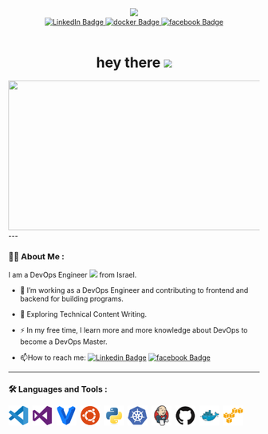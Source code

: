 <div id="header" align="center">
  <img src="https://media.giphy.com/media/jdPMeyv9rn0hZHh8n9/giphy.gif" width="100"/>
  <div id="badges">
    <a href="https://www.linkedin.com/in/ariel-ben-zikri-80a43b19b/">
      <img src="https://img.shields.io/badge/LinkedIn-blue?style=for-the-badge&logo=linkedin&logoColor=white" alt="LinkedIn Badge"/>
    </a>
    <a href="https://hub.docker.com/repositories">
      <img src="https://img.shields.io/badge/docker-red?style=for-the-badge&logo=docker&logoColor=white" alt="docker Badge"/>
    </a>
    <a href="https://www.facebook.com/benzikri1/">
      <img src="https://img.shields.io/badge/facebook-blue?style=for-the-badge&logo=facebook&logoColor=white" alt="facebook Badge"/>
    </a>
  </div>
  <img src="https://komarev.com/ghpvc/?username=matbuha&style=flat-square&color=blue" alt=""/>
<h1>
  hey there
  <img src="https://media.giphy.com/media/hvRJCLFzcasrR4ia7z/giphy.gif" width="30px"/>
</h1>
<div align="center">
  <img src="https://media.giphy.com/media/dWesBcTLavkZuG35MI/giphy.gif" width="600" height="300"/>
</div>
</div>
  ---

### :man_technologist: About Me :
  I am a DevOps Engineer <img src="https://media.giphy.com/media/WUlplcMpOCEmTGBtBW/giphy.gif" width="50"> from Israel.
  
- :telescope: I’m working as a DevOps Engineer and contributing to frontend and backend for building programs.

- :seedling: Exploring Technical Content Writing.

- :zap: In my free time, I learn more and more knowledge about DevOps to become a DevOps Master.

- :mailbox:How to reach me: [![Linkedin Badge](https://img.shields.io/badge/-Linkedin-blue?style=flat&logo=Linkedin&logoColor=white)](https://www.linkedin.com/in/ariel-ben-zikri-80a43b19b/)
  [![facebook Badge](https://img.shields.io/badge/-facebook-blue?style=flat&logo=facebook&logoColor=white)](https://www.facebook.com/benzikri1/)
---

### :hammer_and_wrench: Languages and Tools :
<div>
  <img src="https://github.com/devicons/devicon/blob/master/icons/vscode/vscode-original.svg" title="vscode" alt="vscode" width="40" height="40"/>&nbsp;
  <img src="https://github.com/devicons/devicon/blob/master/icons/visualstudio/visualstudio-plain.svg" title="visualstudio" alt="visualstudio" width="40"     height="40"/>&nbsp;
  <img src="https://github.com/devicons/devicon/blob/master/icons/vagrant/vagrant-original.svg" title="vagrant" alt="vagrant" width="40" height="40"/>&nbsp;
  <img src="https://github.com/devicons/devicon/blob/master/icons/ubuntu/ubuntu-plain.svg" title="ubuntu" alt="ubuntu" width="40" height="40"/>&nbsp;
  <img src="https://github.com/devicons/devicon/blob/master/icons/python/python-original.svg" title="python" alt="python" width="40" height="40"/>&nbsp;
  <img src="https://github.com/devicons/devicon/blob/master/icons/kubernetes/kubernetes-plain.svg" title="kubernetes" alt="kubernetes" width="40" height="40"/>&nbsp;
  <img src="https://github.com/devicons/devicon/blob/master/icons/jenkins/jenkins-original.svg" title="jenkins" alt="jenkins" width="40" height="40"/>&nbsp;
  <img src="https://github.com/devicons/devicon/blob/master/icons/github/github-original.svg" title="github" alt="github" width="40" height="40"/>&nbsp;
  <img src="https://github.com/devicons/devicon/blob/master/icons/docker/docker-original.svg" title="docker" alt="docker" width="40" height="40"/>&nbsp;
  <img src="https://github.com/devicons/devicon/blob/master/icons/amazonwebservices/amazonwebservices-original.svg" title="amazonwebservices" alt="amazonwebservices" width="40" height="40"/>&nbsp;
</div>
